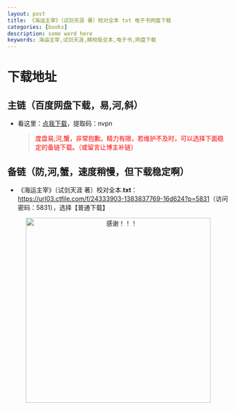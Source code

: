 ```yaml
---
layout: post
title: 《海运主宰》〔试剑天涯 著〕校对全本 txt 电子书网盘下载
categories: [books]
description: some word here
keywords: 海运主宰,试剑天涯,精校版全本,电子书,网盘下载
---
```


# 下载地址

## 主链（百度网盘下载，易,河,斜）

- 看这里：[点我下载](https://pan.baidu.com/s/1iMXUbSbtZQZjDcqDmnWUyw?pwd=nvpn)，提取码：nvpn

  > <p style="color:red" >度盘易,河,蟹，非常抱歉。精力有限，若维护不及时，可以选择下面稳定的备链下载。（或留言让博主补链）</p>

## 备链（防,河,蟹，速度稍慢，但下载稳定啊）

- 《海运主宰》〔试剑天涯 著〕校对全本.**txt**：<https://url03.ctfile.com/f/24333903-1383837769-16d624?p=5831>（访问密码：5831），选择【普通下载】

<div align="center"><img src="https://pic.imgdb.cn/item/6707df6bd29ded1a8ce37031.gif" alt="感谢！！！" width="420px" height="auto"/></div>

